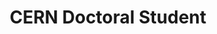 ---
draft: false
name: "Dario Pullia"
title: "CERN Doctoral Student"
description: "Neutrino searches in ProtoDUNE data and machine learning applications for online supernova pointing in DUNE."
publicationLink: "https://inspirehep.net/authors/2644006"
githubLink: "https://github.com/dariopullia"
avatar: {
    src: "/member-photos/dario.jpeg",
    alt: "Dario Pullia"
}
publishDate: "2025-01-01 15:39"
isFormerMember: false
---